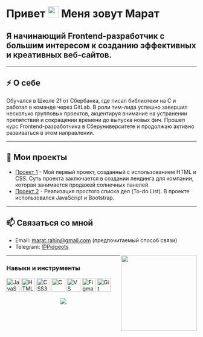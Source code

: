 # Привет <img src="https://github.com/sciencepal/sciencepal/blob/master/assets/Hi.gif" width="29px"> Меня зовут Марат

## Я начинающий Frontend-разработчик с большим интересом к созданию эффективных и креативных веб-сайтов.

---

## ⚡ О себе

Обучался в Школе 21 от Сбербанка, где писал библиотеки на C и работал в команде через GitLab. В роли тим-лида успешно завершил несколько групповых проектов, акцентируя внимание на устранении препятствий и сокращении времени до выпуска новых фич. Прошел курс Frontend-разработчика в Сберуниверситете и продолжаю активно развиваться в этом направлении.

---

## 📂 Мои проекты

- [Проект 1](https://pidgeots.github.io/sberuniversity-project/) - Мой первый проект, созданный с использованием HTML и CSS. Суть проекта заключается в создании лендинга для компании, которая занимается продажей солнечных панелей.
- [Проект 2](https://pidgeots.github.io/to-do-List/) - Реализация простого списка дел (To-do List). В проекте использовался JavaScript и Bootstrap.

---

## 📫 Связаться со мной

- Email: [marat.rahin@gmail.com](mailto:marat.rahin@gmail.com) (предпочитаемый способ связи)
- Telegram: [@Pidgeots](https://t.me/Pidgeots)

<img align='right' src='https://user-images.githubusercontent.com/5713670/87202985-820dcb80-c2b6-11ea-9f56-7ec461c497c3.gif' width='200"'>

---

### Навыки и инструменты

<p align="left">
<a href="https://developer.mozilla.org/en-US/docs/Web/JavaScript" target="_blank" rel="noreferrer"><img src="https://raw.githubusercontent.com/danielcranney/readme-generator/main/public/icons/skills/javascript-colored.svg" width="36" height="36" alt="JavaScript" /></a>
<a href="https://developer.mozilla.org/en-US/docs/Glossary/HTML5" target="_blank" rel="noreferrer"><img src="https://raw.githubusercontent.com/danielcranney/readme-generator/main/public/icons/skills/html5-colored.svg" width="36" height="36" alt="HTML5" /></a>
<a href="https://www.w3.org/TR/CSS/#css" target="_blank" rel="noreferrer"><img src="https://raw.githubusercontent.com/danielcranney/readme-generator/main/public/icons/skills/css3-colored.svg" width="36" height="36" alt="CSS3" /></a>
<a href="https://docs.microsoft.com/en-us/cpp/?view=msvc-170" target="_blank" rel="noreferrer"><img src="https://raw.githubusercontent.com/danielcranney/readme-generator/main/public/icons/skills/c-colored.svg" width="36" height="36" alt="C" /></a>
<a href="https://code.visualstudio.com/" target="_blank" rel="noreferrer"><img src="https://raw.githubusercontent.com/danielcranney/readme-generator/main/public/icons/skills/visualstudiocode.svg" width="36" height="36" alt="VS Code" /></a>
<a href="https://www.figma.com/" target="_blank" rel="noreferrer"><img src="https://raw.githubusercontent.com/danielcranney/readme-generator/main/public/icons/skills/figma-colored.svg" width="36" height="36" alt="Figma" /></a>
<a href="https://git-scm.com/" target="_blank" rel="noreferrer"><img src="https://raw.githubusercontent.com/danielcranney/readme-generator/main/public/icons/skills/git-colored.svg" width="36" height="36" alt="Git" /></a>
</p>

<p align="center">
  <img src="https://capsule-render.vercel.app/api?type=waving&color=gradient&height=60&section=footer&width=100"/>
</p>
